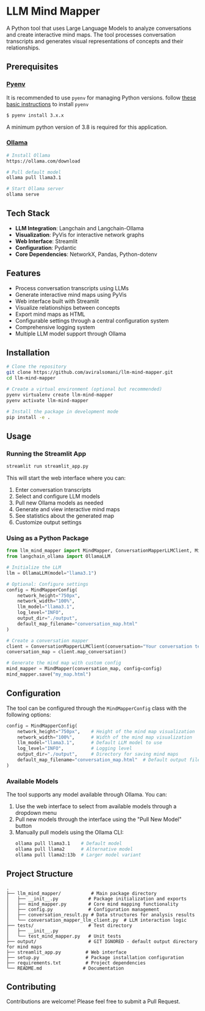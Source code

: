 # LLM Mind Mapper

A Python tool that uses Large Language Models to analyze conversations and create interactive mind maps. The tool processes conversation transcripts and generates visual representations of concepts and their relationships.

## Prerequisites

### [Pyenv](https://github.com/pyenv/pyenv)
It is recommended to use `pyenv` for managing Python versions. follow [these basic instructions](https://github.com/pyenv/pyenv) to install `pyenv`

```bash
$ pyenv install 3.x.x
```
A minimum python version of 3.8 is required for this application.

### [Ollama](https://ollama.com/)
  ```bash
  # Install Ollama
  https://ollama.com/download

  # Pull default model
  ollama pull llama3.1  

  # Start Ollama server
  ollama serve
  ```

## Tech Stack

- **LLM Integration**: Langchain and Langchain-Ollama
- **Visualization**: PyVis for interactive network graphs
- **Web Interface**: Streamlit
- **Configuration**: Pydantic
- **Core Dependencies**: NetworkX, Pandas, Python-dotenv

## Features

- Process conversation transcripts using LLMs
- Generate interactive mind maps using PyVis
- Web interface built with Streamlit
- Visualize relationships between concepts
- Export mind maps as HTML
- Configurable settings through a central configuration system
- Comprehensive logging system
- Multiple LLM model support through Ollama

## Installation

```bash
# Clone the repository
git clone https://github.com/aviralsomani/llm-mind-mapper.git
cd llm-mind-mapper

# Create a virtual environment (optional but recommended)
pyenv virtualenv create llm-mind-mapper
pyenv activate llm-mind-mapper

# Install the package in development mode
pip install -e .
```

## Usage

### Running the Streamlit App

```bash
streamlit run streamlit_app.py
```

This will start the web interface where you can:
1. Enter conversation transcripts
2. Select and configure LLM models
3. Pull new Ollama models as needed
4. Generate and view interactive mind maps
5. See statistics about the generated map
6. Customize output settings

### Using as a Python Package

```python
from llm_mind_mapper import MindMapper, ConversationMapperLLMClient, MindMapperConfig
from langchain_ollama import OllamaLLM

# Initialize the LLM
llm = OllamaLLM(model="llama3.1")

# Optional: Configure settings
config = MindMapperConfig(
    network_height="750px",
    network_width="100%",
    llm_model="llama3.1",
    log_level="INFO",
    output_dir="./output",
    default_map_filename="conversation_map.html"
)

# Create a conversation mapper
client = ConversationMapperLLMClient(conversation="Your conversation text", llm=llm)
conversation_map = client.map_conversation()

# Generate the mind map with custom config
mind_mapper = MindMapper(conversation_map, config=config)
mind_mapper.save("my_map.html")
```

## Configuration

The tool can be configured through the `MindMapperConfig` class with the following options:

```python
config = MindMapperConfig(
    network_height="750px",    # Height of the mind map visualization
    network_width="100%",      # Width of the mind map visualization
    llm_model="llama3.1",      # Default LLM model to use
    log_level="INFO",          # Logging level
    output_dir="./output",     # Directory for saving mind maps
    default_map_filename="conversation_map.html"  # Default output filename
)
```

### Available Models

The tool supports any model available through Ollama. You can:
1. Use the web interface to select from available models through a dropdown menu
2. Pull new models through the interface using the "Pull New Model" button
3. Manually pull models using the Ollama CLI:
   ```bash
   ollama pull llama3.1    # Default model
   ollama pull llama2      # Alternative model
   ollama pull llama2:13b  # Larger model variant
   ```

## Project Structure

```
.
├── llm_mind_mapper/           # Main package directory
│   ├── __init__.py           # Package initialization and exports
│   ├── mind_mapper.py        # Core mind mapping functionality
│   ├── config.py             # Configuration management
│   ├── conversation_result.py # Data structures for analysis results
│   └── conversation_mapper_llm_client.py  # LLM interaction logic
├── tests/                    # Test directory
│   ├── __init__.py
│   └── test_mind_mapper.py   # Unit tests
├── output/                   # GIT IGNORED - default output directory for mind maps
├── streamlit_app.py         # Web interface
├── setup.py                 # Package installation configuration
├── requirements.txt         # Project dependencies
└── README.md               # Documentation
```

## Contributing

Contributions are welcome! Please feel free to submit a Pull Request.
